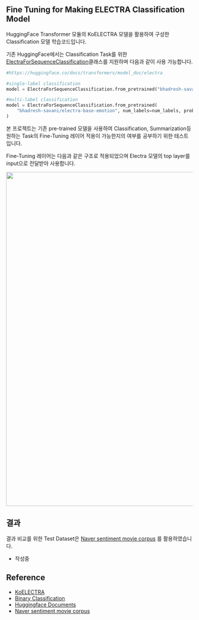 ## Fine Tuning for Making ELECTRA Classification Model

HuggingFace Transformer 모듈의 KoELECTRA 모델을 활용하여 구성한 Classification 모델 학습코드입니다.

기존 HuggingFace에서는 Classification Task를 위한 [ElectraForSequenceClassification](https://huggingface.co/docs/transformers/model_doc/electra#transformers.ElectraForSequenceClassification)클래스를 지원하며 다음과 같이 사용 가능합니다.

```python
#https://huggingface.co/docs/transformers/model_doc/electra

#single-label classification
model = ElectraForSequenceClassification.from_pretrained("bhadresh-savani/electra-base-emotion", num_labels=num_labels)

#multi-label classification
model = ElectraForSequenceClassification.from_pretrained(
    "bhadresh-savani/electra-base-emotion", num_labels=num_labels, problem_type="multi_label_classification"
)
```

본 프로젝트는 기존 pre-trained 모델을 사용하여 Classification, Summarization등 원하는 Task의 Fine-Tuning 레이어 적용이 가능한지의 여부를 공부하기 위한 테스트입니다.

Fine-Tuning 레이어는 다음과 같은 구조로 적용되었으며 Electra 모델의 top layer를 input으로 전달받아 사용합니다.
<p float="left" align="center">
    <img width="900" src="https://user-images.githubusercontent.com/이미지-추가하기" />  
</p>


## 결과

결과 비교를 위한 Test Dataset은 [Naver sentiment movie corpus](https://github.com/e9t/nsmc) 를 활용하였습니다.
- 작성중

## Reference
- [KoELECTRA](https://github.com/monologg/KoELECTRA)
- [Binary Classification](https://github.com/na2na8/ELECTRABinaryClassification)
- [Huggingface Documents](https://huggingface.co/docs/transformers/model_doc/electra)
- [Naver sentiment movie corpus](https://github.com/e9t/nsmc)
